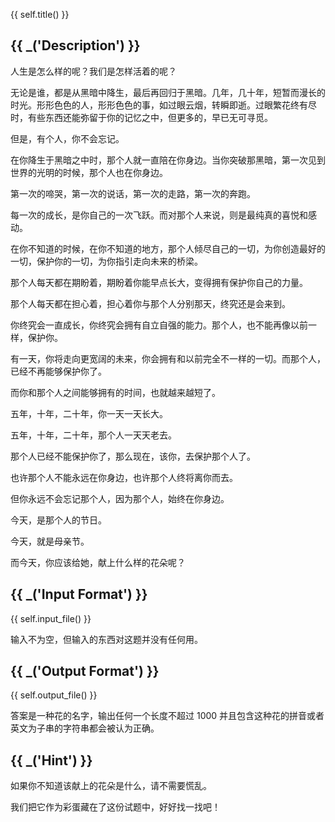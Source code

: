 {{ self.title() }}


## {{ _('Description') }}

人生是怎么样的呢？我们是怎样活着的呢？

无论是谁，都是从黑暗中降生，最后再回归于黑暗。几年，几十年，短暂而漫长的时光。形形色色的人，形形色色的事，如过眼云烟，转瞬即逝。过眼繁花终有尽时，有些东西还能弥留于你的记忆之中，但更多的，早已无可寻觅。

但是，有个人，你不会忘记。

在你降生于黑暗之中时，那个人就一直陪在你身边。当你突破那黑暗，第一次见到世界的光明的时候，那个人也在你身边。

第一次的啼哭，第一次的说话，第一次的走路，第一次的奔跑。

每一次的成长，是你自己的一次飞跃。而对那个人来说，则是最纯真的喜悦和感动。

在你不知道的时候，在你不知道的地方，那个人倾尽自己的一切，为你创造最好的一切，保护你的一切，为你指引走向未来的桥梁。

那个人每天都在期盼着，期盼着你能早点长大，变得拥有保护你自己的力量。

那个人每天都在担心着，担心着你与那个人分别那天，终究还是会来到。

你终究会一直成长，你终究会拥有自立自强的能力。那个人，也不能再像以前一样，保护你。

有一天，你将走向更宽阔的未来，你会拥有和以前完全不一样的一切。而那个人，已经不再能够保护你了。

而你和那个人之间能够拥有的时间，也就越来越短了。

五年，十年，二十年，你一天一天长大。

五年，十年，二十年，那个人一天天老去。

那个人已经不能保护你了，那么现在，该你，去保护那个人了。

也许那个人不能永远在你身边，也许那个人终将离你而去。

但你永远不会忘记那个人，因为那个人，始终在你身边。

今天，是那个人的节日。

今天，就是母亲节。

而今天，你应该给她，献上什么样的花朵呢？

## {{ _('Input Format') }}

{{ self.input_file() }}


输入不为空，但输入的东西对这题并没有任何用。


## {{ _('Output Format') }}

{{ self.output_file() }}

答案是一种花的名字，输出任何一个长度不超过 $1000$ 并且包含这种花的拼音或者英文为子串的字符串都会被认为正确。

## {{ _('Hint') }}

如果你不知道该献上的花朵是什么，请不需要慌乱。

我们把它作为彩蛋藏在了这份试题中，好好找一找吧！
